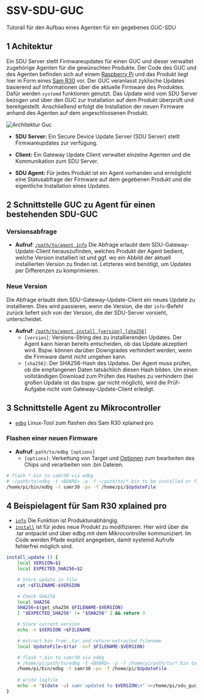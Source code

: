 # SSV-SDU-GUC
Tutorail für den Aufbau eines Agenten für ein gegebenes GUC-SDU

## 1 Achitektur
Ein SDU Server stellt Firmwareupdates für einen GUC und dieser verwaltet zugehörige Agenten für die gewünschten Produkte.
Der Code des GUC und des Agenten befinden sich auf einem [Raspberry Pi](https://www.raspberrypi.org/products/raspberry-pi-4-model-b/) und das Produkt liegt hier in Form eines [Sam R30](http://ww1.microchip.com/downloads/en/devicedoc/50002612a.pdf) vor.
Der GUC veranlasst zyklische Updates basierend auf Informationen über die aktuelle Firmware des Produktes. Dafür werden `systemd` funktionen genutzt. Das Update wird vom SDU Server bezogen und über den GUC zur Installation auf dem Produkt überprüft und bereitgestellt. Anschließend erfolgt die Installation der neuen Firmware anhand des Agenten auf dem angeschlossenen Produkt.

![Architektur Guc](https://user-images.githubusercontent.com/59482387/132204706-ce3661f2-0328-4731-bce8-013f67b2ba7d.PNG)

* **SDU Server:** Ein Secure Device Update Server (SDU Server) stellt Firmwareupdates zur verfügung.

* **Client:** Ein Gateway Update Client verwaltet einzelne Agenten und die Kommunikation zum SDU Server.

* **SDU Agent:** Für jedes Produkt ist ein Agent vorhanden und ermöglicht eine Statusabfrage der Firmware auf dem gegebenen Produkt und die eigentliche Installation eines Updates.

## 2 Schnittstelle GUC zu Agent für einen bestehenden SDU-GUC

### Versionsabfrage
* **Aufruf**: [`/path/to/agent info`](https://github.com/Koettinl/SSV-SDU-GUC/blob/eb0e3c7d2ba375e34df7808e4a0e9e3be56c72bb/clients/guc_sdu-update.sh#L117)
Die Abfrage erlaubt dem SDU-Gateway-Update-Client herauszufinden, welches Produkt der Agent bedient, welche Version installiert ist und ggf. wo ein Abbild der aktuell installierten Version zu finden ist. Letzteres wird benötigt, um Updates per Differenzen zu komprimieren.

### Neue Version

Die Abfrage erlaubt dem SDU-Gateway-Update-Client ein neues Update zu installieren. Dies wird passieren, wenn die Version, die der `info`-Befehl zurück liefert sich von der Version, die der SDU-Server vorsieht, unterscheidet.

* **Aufruf**: [`/path/to/agent install [version] [sha256]`](https://github.com/Koettinl/SSV-SDU-GUC/blob/eb0e3c7d2ba375e34df7808e4a0e9e3be56c72bb/clients/guc_sdu-update.sh#L145)
   - `[version]`: Versions-String des zu installierenden Updates. Der Agent kann hieran bereits entscheiden, ob das Update akzeptiert wird. Bspw. können darüber Downgrades verhindert werden, wenn die Firmware damit nicht umgehen kann.
   - `[sha256]`: Der SHA256-Hash des Updates. Der Agent muss prüfen, ob die empfangenen Daten tatsächlich diesen Hash bilden. Um einen vollständigen Download zum Prüfen des Hashes zu verhindern (bei großen Update ist das bspw. gar nicht möglich), wird die Prüf-Aufgabe nicht vom Gateway-Update-Client erledigt.

## 3 Schnittstelle Agent zu Mikrocontroller
* [`edbg`](https://github.com/ataradov/edbg) Linux-Tool zum flashen des Sam R30 xplained pro

### Flashen einer neuen Firmware

* **Aufruf**: `path/to/edbg [options]`
  - `[options]`: Verkettung von Target und [Optionen](https://github.com/ataradov/edbg#usage) zum bearbeiten des Chips und verarbeiten von .bin Dateien.
```bash
# flash *.bin to samr30 via edbg
# ~/path/to/edbg -t <BOARD> -p -f ~/path/to/*.bin to be installed or flashed
/home/pi/bin/edbg -t samr30 -pv -f /home/pi/$UpdateFile	
```
## 4 Beispielagent für Sam R30 xplained pro
* [`info`](https://github.com/Koettinl/SSV-SDU-GUC/blob/eb0e3c7d2ba375e34df7808e4a0e9e3be56c72bb/agents/agent_samr30_sdu-agent-samr30.sh#L19) Die Funktion ist Produktunabhängig.
* [`install`](https://github.com/Koettinl/SSV-SDU-GUC/blob/eb0e3c7d2ba375e34df7808e4a0e9e3be56c72bb/agents/agent_samr30_sdu-agent-samr30.sh#L31) ist für jedes neue Produkt zu modifizieren. Hier wird über die .tar entpackt und über edbg mit dem Mikrocontroller kommuniziert. Im Code werden Pfade explizit angegeben, damit systemd Aufrufe fehlerfrei möglich sind.


```bash
install_update () {
	local VERSION=$1
	local EXPECTED_SHA256=$2

	# Store update in file
	cat >$FILENAME-$VERSION

	# Check SHA256
	local SHA256
	SHA256=$(get_sha256 $FILENAME-$VERSION)
	[ "$EXPECTED_SHA256" != "$SHA256" ] && return 3

	# Store current version
	echo -n $VERSION >$FILENAME

	# extract bin from .tar and return extracted filename
	local UpdateFile=$(tar -xvf $FILENAME-$VERSION)

	# flash *.bin to samr30 via edbg
	# /home/pi/path/to/edbg -t <BOARD> -p -f /home/pi/path/to/*.bin to be installed or flashed
	/home/pi/bin/edbg -t samr30 -pv -f /home/pi/$UpdateFile	
	
	# write logfile
	echo -e "$(date -u) samr updated to $VERSION\n" >>/home/pi/sdu_guc_ssv/clients/sam-r30/sam-r30_fwUpdate_logfile.txt
}
```
